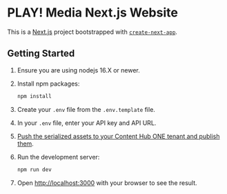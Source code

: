 # PLAY! Media Next.js Website

This is a [Next.js](https://nextjs.org/) project bootstrapped with [`create-next-app`](https://github.com/vercel/next.js/tree/canary/packages/create-next-app).

## Getting Started

1. Ensure you are using nodejs 16.X or newer.
1. Install npm packages:

   ```bash
   npm install
   ```

1. Create your `.env` file from the `.env.template` file.
1. In your `.env` file, enter your API key and API URL.
1. [Push the serialized assets to your Content Hub ONE tenant and publish them](../../serialization/README.md).
1. Run the development server:

   ```bash
   npm run dev
   ```

1. Open [http://localhost:3000](http://localhost:3000) with your browser to see the result.
